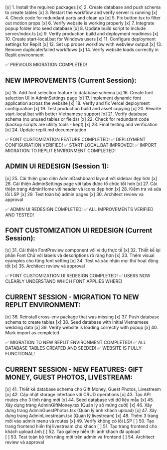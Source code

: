 [x] 1. Install the required packages
[x] 2. Create database and push schema to create tables
[x] 3. Restart the workflow and verify server is running
[x] 4. Check code for redundant parts and clean up
[x] 5. Fix button.tsx to filter out motion props
[x] 6. Verify website is working properly
[x] 7. Integrate popup folder into seed database
[x] 8. Update build script to include server/index.ts
[x] 9. Verify production build and deployment readiness
[x] 10. Create start-local.bat for Windows users
[x] 11. Configure deployment settings for Replit
[x] 12. Set up proper workflow with webview output
[x] 13. Remove duplicate/failed workflows
[x] 14. Verify website loads correctly in Replit environment

✅ PREVIOUS MIGRATION COMPLETED!

## NEW IMPROVEMENTS (Current Session):

[x] 15. Add font selection feature to database schema
[x] 16. Create font selection UI in AdminSettings page
[x] 17. Implement dynamic font application across the website
[x] 18. Verify and fix Vercel deployment configuration
[x] 19. Test production build and asset copying
[x] 20. Rewrite start-local.bat with better Vietnamese support
[x] 21. Verify database schema (no unused tables or fields)
[x] 22. Check for redundant code (backup scripts are utility tools - kept)
[x] 23. Final testing and verification
[x] 24. Update replit.md documentation

✅ FONT CUSTOMIZATION FEATURE COMPLETED!
✅ DEPLOYMENT CONFIGURATION VERIFIED!
✅ START-LOCAL.BAT IMPROVED!
✅ IMPORT MIGRATION TO REPLIT ENVIRONMENT COMPLETED!

## ADMIN UI REDESIGN (Session 1):

[x] 25. Cải thiện giao diện AdminDashboard layout với sidebar đẹp hơn
[x] 26. Cải thiện AdminSettings page với tabs được tổ chức tốt hơn
[x] 27. Cải thiện trang AdminHome với header và icons đẹp hơn
[x] 28. Kiểm tra và sửa lỗi LSP
[x] 29. Test toàn bộ admin pages
[x] 30. Architect review và approval

✅ ADMIN UI REDESIGN COMPLETED!
✅ ALL IMPROVEMENTS VERIFIED AND TESTED!

## FONT CUSTOMIZATION UI REDESIGN (Current Session):

[x] 31. Cải thiện FontPreview component với ví dụ thực tế
[x] 32. Thiết kế lại phần Font Chữ với labels và descriptions rõ ràng hơn
[x] 33. Thêm visual examples cho từng font setting
[x] 34. Test và xác nhận mọi thứ hoạt động tốt
[x] 35. Architect review và approval

✅ FONT CUSTOMIZATION UI REDESIGN COMPLETED!
✅ USERS NOW CLEARLY UNDERSTAND WHICH FONT APPLIES WHERE!

## CURRENT SESSION - MIGRATION TO NEW REPLIT ENVIRONMENT:

[x] 36. Reinstall cross-env package that was missing
[x] 37. Push database schema to create tables
[x] 38. Seed database with initial Vietnamese wedding data
[x] 39. Verify website is loading correctly with popup
[x] 40. Mark import as completed

✅ MIGRATION TO NEW REPLIT ENVIRONMENT COMPLETED!
✅ ALL DATABASE TABLES CREATED AND SEEDED!
✅ WEBSITE IS FULLY FUNCTIONAL!

## CURRENT SESSION - NEW FEATURES: GIFT MONEY, GUEST PHOTOS, LIVESTREAM:

[x] 41. Thiết kế database schema cho Gift Money, Guest Photos, Livestream
[x] 42. Cập nhật storage interface với CRUD operations
[x] 43. Tạo API routes cho 3 tính năng mới
[x] 44. Seed database với dữ liệu mẫu
[x] 45. Xây dựng trang AdminGiftMoney.tsx (Quản lý sổ mừng cưới)
[x] 46. Xây dựng trang AdminGuestPhotos.tsx (Quản lý ảnh khách upload)
[x] 47. Xây dựng trang AdminLivestream.tsx (Quản lý livestream)
[x] 48. Thêm 3 trang mới vào admin menu và routes
[x] 49. Verify không có lỗi LSP
[ ] 50. Tạo trang frontend hiển thị livestream cho khách
[ ] 51. Tạo trang frontend cho khách upload ảnh
[ ] 52. Tạo gallery hiển thị ảnh khách đã upload  
[ ] 53. Test toàn bộ tính năng mới trên admin và frontend
[ ] 54. Architect review và approval

